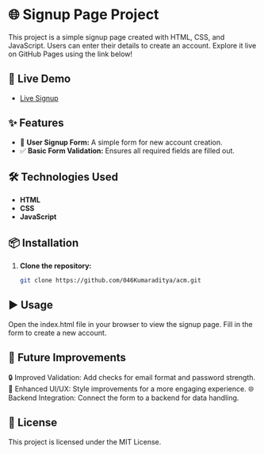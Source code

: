 # 🌐 Signup Page Project

This project is a simple signup page created with HTML, CSS, and JavaScript. Users can enter their details to create an account. Explore it live on GitHub Pages using the link below!

## 🚀 Live Demo

- [Live Signup ](https://acmm.netlify.app/)

## ✨ Features

- 📝 **User Signup Form:** A simple form for new account creation.
- ✅ **Basic Form Validation:** Ensures all required fields are filled out.

## 🛠️ Technologies Used

- **HTML**
- **CSS**
- **JavaScript**

## 📦 Installation

1. **Clone the repository:**
   ```bash
   git clone https://github.com/046Kumaraditya/acm.git

## ▶️ Usage
Open the index.html file in your browser to view the signup page.
Fill in the form to create a new account.

## 🌱 Future Improvements
🔒 Improved Validation: Add checks for email format and password strength.
🎨 Enhanced UI/UX: Style improvements for a more engaging experience.
🌐 Backend Integration: Connect the form to a backend for data handling.

## 📄 License
This project is licensed under the MIT License.
